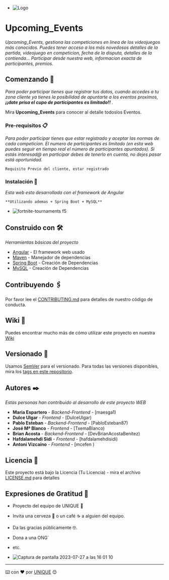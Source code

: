 
* ![Logo](https://github.com/mcefen/upcoming_events/assets/25710748/6c863290-a1ba-4e03-9754-0457ef462f5f)




# Upcoming_Events

_Upcoming_Events, gestiona las competiciones en linea de los videojuegos más conocidos.
Puedes tener acceso a los más novedosos detalles de la partida, videojuego en competicion, fecha de la disputa,
detalles de la contienda... Participar desde nuestra web, informacion exacta de participantes, premios._

## Comenzando 🚀

_Para poder participar tienes que registrar tus datos, cuando accedes a tu zona cliente ya tienes la posibilidad de apuntarte
a los eventos proximos, **¡¡date prisa el cupo de participantes es limitado!!** ._

Mira **Upcoming_Events** para conocer al detalle todoslos Eventos.


### Pre-requisitos 📋

_Para poder participar tienes que estar registrado y aceptar las normas de cada competicion.
El numero de participantes es limitado (en esta web puedes seguir en tiempo real el número de participantes apuntados).
Si estás interesad@ en participar debes de tenerlo en cuenta, no dejes pasar está oportunidad._

```
Requisito Previo del cliente, estar registrado
```

### Instalación 🔧

_Esta web esta desarrollada con el framework de Angular_

```
**Utilizando ademas + Spring Boot + MySQL**

```

* ![fortnite-tournaments f5](https://github.com/mcefen/upcoming_events/assets/25710748/906625c5-33d5-4012-b79b-92b86317ce79)





## Construido con 🛠️

_Herramientas básicas del proyecto_

* [Angular]([www.dropwizard.io/1.0.2/docs/](https://blog.angular.io/)) - El framework web usado
* [Maven]([https://maven.apache.org/]) - Manejador de dependencias
* [Spring Boot]([https://spring.io/projects/spring-boot]) - Creación de Dependencias
* [MySQL]([(https://www.mysql.com/)]) - Creación de Dependencias
  
## Contribuyendo 🖇️

Por favor lee el [CONTRIBUTING.md](https://gist.github.com/) para detalles de nuestro código de conducta.

## Wiki 📖

Puedes encontrar mucho más de cómo utilizar este proyecto en nuestra [Wiki](https://github.com/tu/proyecto/wiki)

## Versionado 📌

Usamos [SemVer](http://semver.org/) para el versionado. Para todas las versiones disponibles, mira los [tags en este repositorio](https://github.com/tu/proyecto/tags).

## Autores ✒️

_Estas personas han contribuido al desarrollo de este proyecto WEB_

* **Maria Espartero** - *Backend-Frontend* - [maesga1)
* **Dulce Ulgar** - *Frontend* - [DulceUlgar)
* **Pablo Esteban** - *Backend-Frontend* - [PabloEsteban87)
* **José Mª Blanco** - *Frontend* - [TxemaBlanco)
* **Brian Acosta** - *Backend-Frontend* - [DevBrianAcostaBenítez)
* **Hafdalamehdi Sidi** - *Frontend* - [hafdalamehdisidi)
* **Antoni Vizcaíno** - *Frontend* - [mcefen )



## Licencia 📄

Este proyecto está bajo la Licencia (Tu Licencia) - mira el archivo [LICENSE.md](LICENSE.md) para detalles

## Expresiones de Gratitud 🎁

* Proyecto del equipo de UNIQUE 📢
* Invita una cerveza 🍺 o un café ☕ a alguien del equipo. 
* Da las gracias públicamente 🤓.
* Dona a una ONG`
* etc.

* ![Captura de pantalla 2023-07-27 a las 16 01 10](https://github.com/mcefen/upcoming_events/assets/25710748/4e847a83-5c87-484d-a0c8-da5780fd4a52)





---
⌨️ con ❤️ por [UNIQUE]((https://github.com/F5-Events/upcoming_events)https://github.com/F5-Events/upcoming_events) 😊
